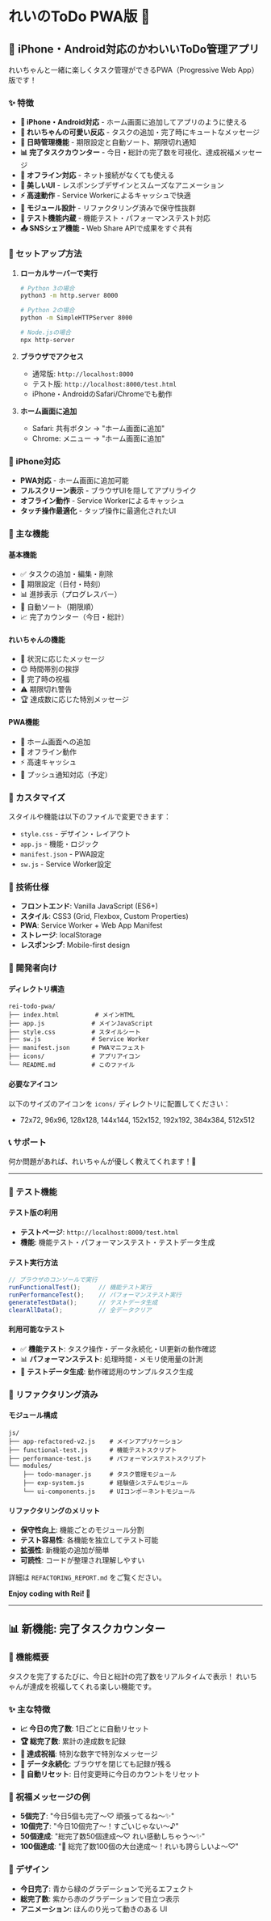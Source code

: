 # れいのToDo PWA版 💖

## 📱 iPhone・Android対応のかわいいToDo管理アプリ

れいちゃんと一緒に楽しくタスク管理ができるPWA（Progressive Web App）版です！

### ✨ 特徴

- **📱 iPhone・Android対応** - ホーム画面に追加してアプリのように使える
- **💖 れいちゃんの可愛い反応** - タスクの追加・完了時にキュートなメッセージ
- **📅 日時管理機能** - 期限設定と自動ソート、期限切れ通知
- **📊 完了タスクカウンター** - 今日・総計の完了数を可視化、達成祝福メッセージ
- **📶 オフライン対応** - ネット接続がなくても使える
- **🎨 美しいUI** - レスポンシブデザインとスムーズなアニメーション
- **⚡ 高速動作** - Service Workerによるキャッシュで快適
- **🔧 モジュール設計** - リファクタリング済みで保守性抜群
- **🧪 テスト機能内蔵** - 機能テスト・パフォーマンステスト対応
- **📤 SNSシェア機能** - Web Share APIで成果をすぐ共有

### 🚀 セットアップ方法

1. **ローカルサーバーで実行**
   ```bash
   # Python 3の場合
   python3 -m http.server 8000
   
   # Python 2の場合
   python -m SimpleHTTPServer 8000
   
   # Node.jsの場合
   npx http-server
   ```

2. **ブラウザでアクセス**
   - 通常版: `http://localhost:8000`
   - テスト版: `http://localhost:8000/test.html`
   - iPhone・AndroidのSafari/Chromeでも動作

3. **ホーム画面に追加**
   - Safari: 共有ボタン → "ホーム画面に追加"
   - Chrome: メニュー → "ホーム画面に追加"

### 📱 iPhone対応

- **PWA対応** - ホーム画面に追加可能
- **フルスクリーン表示** - ブラウザUIを隠してアプリライク
- **オフライン動作** - Service Workerによるキャッシュ
- **タッチ操作最適化** - タップ操作に最適化されたUI

### 🎯 主な機能

#### 基本機能
- ✅ タスクの追加・編集・削除
- 📅 期限設定（日付・時刻）
- 📊 進捗表示（プログレスバー）
- 🔄 自動ソート（期限順）
- 📈 完了カウンター（今日・総計）

#### れいちゃんの機能
- 💬 状況に応じたメッセージ
- 😊 時間帯別の挨拶
- 🎉 完了時の祝福
- ⚠️ 期限切れ警告
- 🏆 達成数に応じた特別メッセージ

#### PWA機能
- 📱 ホーム画面への追加
- 📶 オフライン動作
- ⚡ 高速キャッシュ
- 🔔 プッシュ通知対応（予定）

### 🎨 カスタマイズ

スタイルや機能は以下のファイルで変更できます：

- `style.css` - デザイン・レイアウト
- `app.js` - 機能・ロジック
- `manifest.json` - PWA設定
- `sw.js` - Service Worker設定

### 🌟 技術仕様

- **フロントエンド**: Vanilla JavaScript (ES6+)
- **スタイル**: CSS3 (Grid, Flexbox, Custom Properties)
- **PWA**: Service Worker + Web App Manifest
- **ストレージ**: localStorage
- **レスポンシブ**: Mobile-first design

### 🔧 開発者向け

#### ディレクトリ構造
```
rei-todo-pwa/
├── index.html          # メインHTML
├── app.js             # メインJavaScript
├── style.css          # スタイルシート
├── sw.js              # Service Worker
├── manifest.json      # PWAマニフェスト
├── icons/             # アプリアイコン
└── README.md          # このファイル
```

#### 必要なアイコン
以下のサイズのアイコンを `icons/` ディレクトリに配置してください：
- 72x72, 96x96, 128x128, 144x144, 152x152, 192x192, 384x384, 512x512

### 📞 サポート

何か問題があれば、れいちゃんが優しく教えてくれます！💖

---

### 🧪 テスト機能

#### テスト版の利用
- **テストページ**: `http://localhost:8000/test.html`
- **機能**: 機能テスト・パフォーマンステスト・テストデータ生成

#### テスト実行方法
```javascript
// ブラウザのコンソールで実行
runFunctionalTest();     // 機能テスト実行
runPerformanceTest();    // パフォーマンステスト実行
generateTestData();      // テストデータ生成
clearAllData();          // 全データクリア
```

#### 利用可能なテスト
- ✅ **機能テスト**: タスク操作・データ永続化・UI更新の動作確認
- 📊 **パフォーマンステスト**: 処理時間・メモリ使用量の計測
- 🎲 **テストデータ生成**: 動作確認用のサンプルタスク生成

### 🔧 リファクタリング済み

#### モジュール構成
```
js/
├── app-refactored-v2.js    # メインアプリケーション
├── functional-test.js      # 機能テストスクリプト
├── performance-test.js     # パフォーマンステストスクリプト
└── modules/
    ├── todo-manager.js     # タスク管理モジュール
    ├── exp-system.js       # 経験値システムモジュール
    └── ui-components.js    # UIコンポーネントモジュール
```

#### リファクタリングのメリット
- **保守性向上**: 機能ごとのモジュール分割
- **テスト容易性**: 各機能を独立してテスト可能
- **拡張性**: 新機能の追加が簡単
- **可読性**: コードが整理され理解しやすい

詳細は `REFACTORING_REPORT.md` をご覧ください。

**Enjoy coding with Rei! 🎉**

---

## 📊 新機能: 完了タスクカウンター

### 🎯 機能概要
タスクを完了するたびに、今日と総計の完了数をリアルタイムで表示！
れいちゃんが達成を祝福してくれる楽しい機能です。

### ✨ 主な特徴
- **📈 今日の完了数**: 1日ごとに自動リセット
- **🏆 総完了数**: 累計の達成数を記録
- **🎉 達成祝福**: 特別な数字で特別なメッセージ
- **💾 データ永続化**: ブラウザを閉じても記録が残る
- **🌅 自動リセット**: 日付変更時に今日のカウントをリセット

### 🎊 祝福メッセージの例
- **5個完了**: "今日5個も完了〜♡ 頑張ってるね〜✨"
- **10個完了**: "今日10個完了〜！すごいじゃない〜♪"
- **50個達成**: "総完了数50個達成〜♡ れい感動しちゃう〜✨"
- **100個達成**: "🎉 総完了数100個の大台達成〜！れいも誇らしいよ〜♡"

### 🎨 デザイン
- **今日完了**: 青から緑のグラデーションで光るエフェクト
- **総完了数**: 紫から赤のグラデーションで目立つ表示
- **アニメーション**: ほんのり光って動きのある UI
